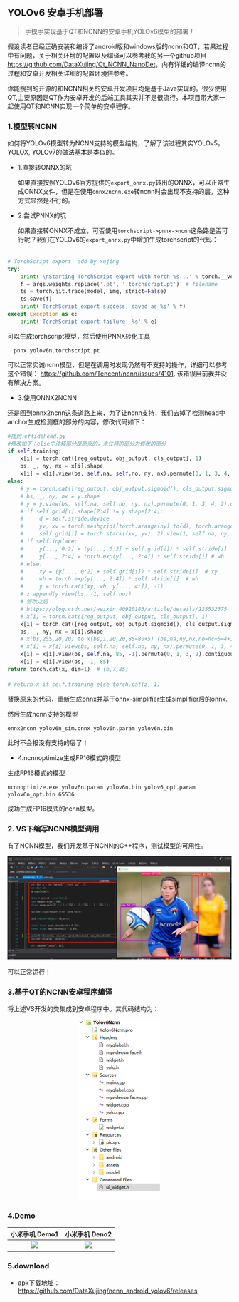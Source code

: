 ## YOLOv6 安卓手机部署



>  手摸手实现基于QT和NCNN的安卓手机YOLOv6模型的部署！

假设读者已经正确安装和编译了android版和windows版的ncnn和QT，若果过程中有问题，关于相关环境的配置以及编译可以参考我的另一个github项目<https://github.com/DataXujing/Qt_NCNN_NanoDet>，内有详细的编译ncnn的过程和安卓开发相关详细的配置环境供参考。

你能搜到的开源的和NCNN相关的安卓开发项目均是基于Java实现的。很少使用QT,主要原因是QT作为安卓开发的后端工具其实并不是很流行。本项目带大家一起使用QT和NCNN实现一个简单的安卓程序。

### 1.模型转NCNN

如何将YOLOv6模型转为NCNN支持的模型结构，了解了该过程其实YOLOv5，YOLOX, YOLOv7的做法基本是类似的。

+ 1.直接转ONNX的坑

  如果直接按照YOLOv6官方提供的`export_onnx.py`转出的ONNX，可以正常生成ONNX文件，但是在使用`onnx2ncnn.exe`转ncnn时会出现不支持的层，这种方式显然是不行的。

+ 2.尝试PNNX的坑

  如果直接转ONNX不成立，可否使用`torchscript->pnnx->ncnn`这条路是否可行呢？我们在YOLOv6的`export_onnx.py`中增加生成torchscript的代码：

```python

# TorchScript export  add by xujing
try:
    print('\nStarting TorchScript export with torch %s...' % torch.__version__)
    f = args.weights.replace('.pt', '.torchscript.pt')  # filename
    ts = torch.jit.trace(model, img, strict=False)
    ts.save(f)
    print('TorchScript export success, saved as %s' % f)
except Exception as e:
    print('TorchScript export failure: %s' % e)
```

  可以生成torchscript模型，然后使用PNNX转化工具

```shell
  pnnx yolov6n.torchscript.pt 
```

  可以正常实诚ncnn模型，但是在调用时发现仍然有不支持的操作，详细可以参考这个错误： <https://github.com/Tencent/ncnn/issues/4101>. 该错误目前我并没有解决方案。

+ 3.使用ONNX2NCNN

还是回到onnx2ncnn这条道路上来，为了让ncnn支持，我们去掉了检测head中anchor生成检测框的部分的内容，修改代码如下：

```python
#找到 effidehead.py
#修改如下：else中注释部分是原来的，未注释的部分为修改的部分
if self.training:
    x[i] = torch.cat([reg_output, obj_output, cls_output], 1)
    bs, _, ny, nx = x[i].shape
    x[i] = x[i].view(bs, self.na, self.no, ny, nx).permute(0, 1, 3, 4, 2).contiguous()
else:
    # y = torch.cat([reg_output, obj_output.sigmoid(), cls_output.sigmoid()], 1)
    # bs, _, ny, nx = y.shape
    # y = y.view(bs, self.na, self.no, ny, nx).permute(0, 1, 3, 4, 2).contiguous()
    # if self.grid[i].shape[2:4] != y.shape[2:4]:
    #     d = self.stride.device
    #     yv, xv = torch.meshgrid([torch.arange(ny).to(d), torch.arange(nx).to(d)])
    #     self.grid[i] = torch.stack((xv, yv), 2).view(1, self.na, ny, nx, 2).float()
    # if self.inplace:
    #     y[..., 0:2] = (y[..., 0:2] + self.grid[i]) * self.stride[i]  # xy
    #     y[..., 2:4] = torch.exp(y[..., 2:4]) * self.stride[i] # wh
    # else:
    #     xy = (y[..., 0:2] + self.grid[i]) * self.stride[i]  # xy
    #     wh = torch.exp(y[..., 2:4]) * self.stride[i]  # wh
    #     y = torch.cat((xy, wh, y[..., 4:]), -1)
    # z.append(y.view(bs, -1, self.no))
    # 修改之后
    # https://blog.csdn.net/weixin_40920183/article/details/125532375
    # x[i] = torch.cat([reg_output, obj_output, cls_output], 1)
    x[i] = torch.cat([reg_output, obj_output.sigmoid(), cls_output.sigmoid()], 1)
    bs, _, ny, nx = x[i].shape
    # x(bs,255,20,20) to x(bs,1,20,20,85=80+5) (bs,na,ny,nx,no=nc+5=4+1+nc)
    # x[i] = x[i].view(bs, self.na, self.no, ny, nx).permute(0, 1, 3, 4, 2).contiguous()
    x[i] = x[i].view(bs, self.na, 85, -1).permute(0, 1, 3, 2).contiguous()  # (b,self.na,20x20,85) for NCNN
    x[i] = x[i].view(bs, -1, 85)
return torch.cat(x, dim=1)  # (b,?,85)

# return x if self.training else torch.cat(z, 1)

```

替换原来的代码，重新生成onnx并基于onnx-simplifier生成simplifier后的onnx.

然后生成ncnn支持的模型

```shell
onnx2ncnn yolov6n_sim.onnx yolov6n.param yolov6n.bin
```



此时不会报没有支持的层了！

+ 4.ncnnoptimize生成FP16模式的模型

生成FP16模式的模型

```shell
ncnnoptimize.exe yolov6n.param yolov6n.bin yolov6_opt.param yolov6n_opt.bin 65536
```

成功生成FP16模式的ncnn模型。



### 2. VS下编写NCNN模型调用

有了NCNN模型，我们开发基于NCNN的C++程序，测试模型的可用性。

<div align=center>
<img src="./docs/vs2017.png"/>
</div>



可以正常运行！



### 3.基于QT的NCNN安卓程序编译

将上述VS开发的类集成到安卓程序中。其代码结构为：

<div align=center>
<img src="./docs/qt.png"/>
</div>

### 4.Demo

| 小米手机 Demo1 | 小米手机 Deno2 |
| :-: | :-: |
|<img src="./docs/Screenrecorder-2022-08-04-18-08-30-540.gif"/> | <img src="./docs/Screenrecorder-2022-08-04-18-10-48-327.gif"/>|



### 5.download

+ apk下载地址： <https://github.com/DataXujing/ncnn_android_yolov6/releases>